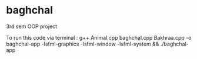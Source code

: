 # baghchal
3rd sem OOP project



To run this code via terminal : g++ Animal.cpp baghchal.cpp Bakhraa.cpp -o baghchal-app -lsfml-graphics -lsfml-window -lsfml-system && ./baghchal-app
